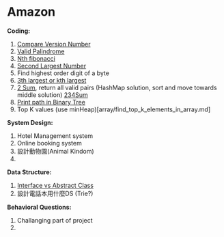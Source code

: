 # Amazon

**Coding:**
1. [Compare Version Number](string/compare_version_numbers.md)
2. [Valid Palindrome](string/valid_palindrome.md)
3. [Nth fibonacci](http://www.geeksforgeeks.org/program-for-nth-fibonacci-number/)
4. [Second Largest Number](array/find_second_largest_number.md)
5. Find highest order digit of a byte
6. [3th largest or kth largest](http://www.geeksforgeeks.org/k-largestor-smallest-elements-in-an-array/)
7. [2 Sum](array/2_sum.md), return all valid pairs (HashMap solution, sort and move towards middle solution) [234Sum](http://www.sigmainfy.com/blog/summary-of-ksum-problems.html)
8. [Print path in Binary Tree](binary_tree/binary_tree_path.html)
9. Top K values (use minHeap)[array/find_top_k_elements_in_array.md]

**System Design:**
1. Hotel Management system
2. Online booking system
3. 設計動物園(Animal Kindom)
4. 

**Data Structure:**
1. [Interface vs Abstract Class](http://www.programmerinterview.com/index.php/java-questions/interface-vs-abstract-class/)
2. 設計電話本用什麼DS (Trie?)


**Behavioral Questions:**
1. Challanging part of project
2. 